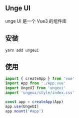## Unge UI

unge UI 是一个 Vue3 的组件库

## 安装

```shell
yarn add ungeui
```

## 使用

```js
import { createApp } from 'vue'
import App from './App.vue'
import UngeUI from 'ungeui'
import 'ungeui/style/index.css'

const app = createApp(App)
app.use(UngeUI)
app.mount('#app')
```
